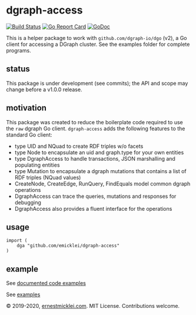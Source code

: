 # dgraph-access

[![Build Status](https://travis-ci.org/emicklei/dgraph-access.png)](https://travis-ci.org/emicklei/dgraph-access)
[![Go Report Card](https://goreportcard.com/badge/github.com/emicklei/dgraph-access)](https://goreportcard.com/report/github.com/emicklei/dgraph-access)
[![GoDoc](https://godoc.org/github.com/emicklei/dgraph-access?status.svg)](https://pkg.go.dev/github.com/emicklei/dgraph-access?tab=doc)

This is a helper package to work with `github.com/dgraph-io/dgo` (v2), a Go client for accessing a DGraph cluster.
See the examples folder for complete programs.

## status

This package is under development (see commits); the API and scope may change before a v1.0.0 release.

## motivation

This package was created to reduce the boilerplate code required to use the `raw` dgraph Go client.
`dgraph-access` adds the following features to the standard Go client:

- type UID and NQuad to create RDF triples w/o facets
- type Node to encapsulate an uid and graph.type for your own entities
- type DgraphAccess to handle transactions, JSON marshalling and populating entities
- type Mutation to encapsulate a dgraph mutations that contains a list of RDF triples (NQuad values)
- CreateNode, CreateEdge, RunQuery, FindEquals model common dgraph operations
- DgraphAccess can trace the queries, mutations and responses for debugging
- DgraphAccess also provides a fluent interface for the operations

## usage

    import (
        dga "github.com/emicklei/dgraph-access"
    )

## example

See [documented code examples](https://godoc.org/github.com/emicklei/dgraph-access)

See [examples](https://github.com/emicklei/dgraph-access/blob/master/examples)

© 2019-2020, [ernestmicklei.com](http://ernestmicklei.com).  MIT License. Contributions welcome.